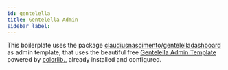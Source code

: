 ```yaml
---
id: gentelella
title: Gentelella Admin
sidebar_label: 
---
```


This boilerplate uses the package [claudiusnascimento/gentelelladashboard](https://github.com/claudiusnascimento/gentelelladashboard) as admin template, that uses the beautiful free  [Gentelella Admin Template](https://colorlib.com/polygon/gentelella/) powered by [colorlib.](https://colorlib.com/), already installed and configured.